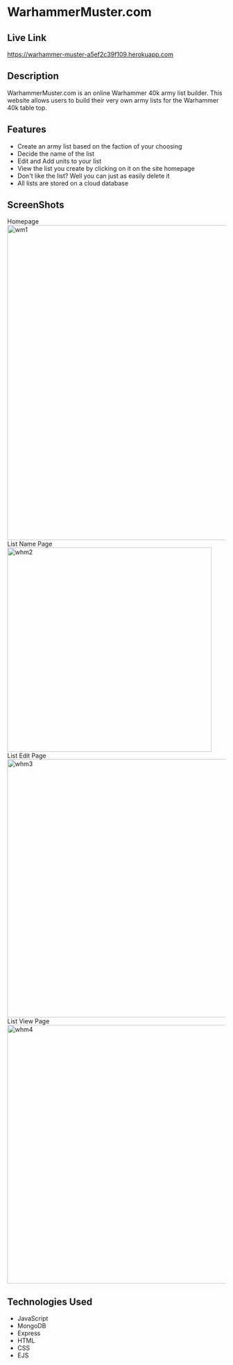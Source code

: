 # WarhammerMuster.com

## Live Link
https://warhammer-muster-a5ef2c39f109.herokuapp.com

## Description
WarhammerMuster.com is an online Warhammer 40k army list builder. This website allows users to build their very own army lists for the Warhammer 40k table top. 
## Features
- Create an army list based on the faction of your choosing
- Decide the name of the list
- Edit and Add units to your list
- View the list you create by clicking on it on the site homepage
- Don't like the list? Well you can just as easily delete it
- All lists are stored on a cloud database 
## ScreenShots
Homepage <br>
<img width="726" alt="wm1" src="https://github.com/ArmadaDev25/WarhammerListBuilderApp/assets/119649188/e3a2d3cf-c785-47c1-81f5-ceb19f51d9bf"> <br>
List Name Page <br>
<img width="471" alt="whm2" src="https://github.com/ArmadaDev25/WarhammerListBuilderApp/assets/119649188/6f0d9299-c72f-4ab5-aec7-ad6a62a710b3"> <br>
List Edit Page <br>
<img width="595" alt="whm3" src="https://github.com/ArmadaDev25/WarhammerListBuilderApp/assets/119649188/b33a9aa1-af4d-4c16-bc79-fa98ac5e14a4"> <br>
List View Page <br>
<img width="596" alt="whm4" src="https://github.com/ArmadaDev25/WarhammerListBuilderApp/assets/119649188/9085cbd9-8fed-4fec-b7c7-72edd7f7f98f"> <br>

## Technologies Used
- JavaScript
- MongoDB
- Express
- HTML
- CSS
- EJS
